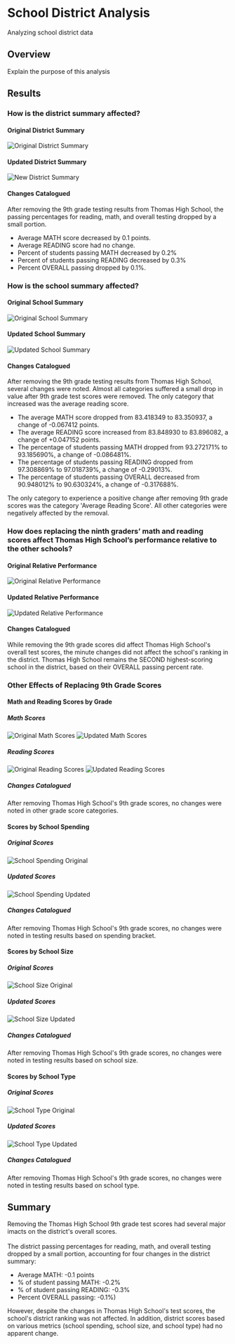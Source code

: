 # School District Analysis
Analyzing school district data

## Overview
Explain the purpose of this analysis

## Results 

### How is the district summary affected?
#### Original District Summary
![Original District Summary](Resources/District_summary_old.png)
#### Updated District Summary
![New District Summary](Resources/District_summary_new.png)
#### Changes Catalogued
After removing the 9th grade testing results from Thomas High School, the passing percentages for reading, math, and overall testing dropped by a small portion. 
- Average MATH score decreased by 0.1 points. 
- Average READING score had no change. 
- Percent of students passing MATH decreased by 0.2%
- Percent of students passing READING decreased by 0.3%
- Percent OVERALL passing dropped by 0.1%. 

### How is the school summary affected?
#### Original School Summary
![Original School Summary](Resources/original_school_summary.png)
#### Updated School Summary
![Updated School Summary](Resources/updated_school_summary.png)
#### Changes Catalogued
After removing the 9th grade testing results from Thomas High School, several changes were noted. Almost all categories suffered a small drop in value after 9th grade test scores were removed. 
The only category that increased was the average reading score. 
- The average MATH score dropped from 83.418349 to 83.350937, a change of -0.067412 points. 
- The average READING score increased from 83.848930 to 83.896082, a change of +0.047152 points. 
- The percentage of students passing MATH dropped from 93.272171% to 93.185690%, a change of -0.086481%.
- The percentage of students passing READING dropped from 97.308869% to 97.018739%, a change of -0.29013%. 
- The percentage of students passing OVERALL decreased from 90.948012% to 90.630324%, a change of -0.317688%. </br>

The only category to experience a positive change after removing 9th grade scores was the category 'Average Reading Score'. All other categories were negatively affected by the removal. 	

### How does replacing the ninth graders’ math and reading scores affect Thomas High School’s performance relative to the other schools?
#### Original Relative Performance
![Original Relative Performance](Resources/relative_performance_original.png)
#### Updated Relative Performance 
![Updated Relative Performance](Resources/relative_performance_updated.png)
#### Changes Catalogued
While removing the 9th grade scores did affect Thomas High School's overall test scores, the minute changes did not affect the school's ranking in the district. 
Thomas High School remains the SECOND highest-scoring school in the district, based on their OVERALL passing percent rate. 

### Other Effects of Replacing 9th Grade Scores

#### Math and Reading Scores by Grade
##### Math Scores
![Original Math Scores](Resources/math_scores_grade_original.png) ![Updated Math Scores](Resources/math_scores_grade_updated1.png)
##### Reading Scores
![Original Reading Scores](Resources/reading_scores_grade_original.png) ![Updated Reading Scores](Resources/reading_scores_grade_updated.png) 
##### Changes Catalogued
After removing Thomas High School's 9th grade scores, no changes were noted in other grade score categories. 

#### Scores by School Spending
##### Original Scores
![School Spending Original](Resources/school_spending_original.png)
##### Updated Scores
![School Spending Updated](Resources/school_spending_updated.png)
##### Changes Catalogued
After removing Thomas High School's 9th grade scores, no changes were noted in testing results based on spending bracket. 

#### Scores by School Size
##### Original Scores
![School Size Original](Resources/school_size_original.png)
##### Updated Scores
![School Size Updated](Resources/school_size_updated.png)
##### Changes Catalogued
After removing Thomas High School's 9th grade scores, no changes were noted in testing results based on school size. 

#### Scores by School Type
##### Original Scores
![School Type Original](Resources/school_type_original.png)
##### Updated Scores
![School Type Updated](Resources/school_type_updated.png)
##### Changes Catalogued
After removing Thomas High School's 9th grade scores, no changes were noted in testing results based on school type. 

## Summary 
Removing the Thomas High School 9th grade test scores had several major imacts on the district's overall scores. </br></br>
The district passing percentages for reading, math, and overall testing dropped by a small portion, accounting for four changes in the district summary:
- Average MATH: -0.1 points
- % of student passing MATH: -0.2%
- % of student passing READING: -0.3%
- Percent OVERALL passing: -0.1%)</br>

However, despite the changes in Thomas High School's test scores, the school's district ranking was not affected. In addition, district scores based on various metrics (school spending, school size, and school type) had no apparent change. 